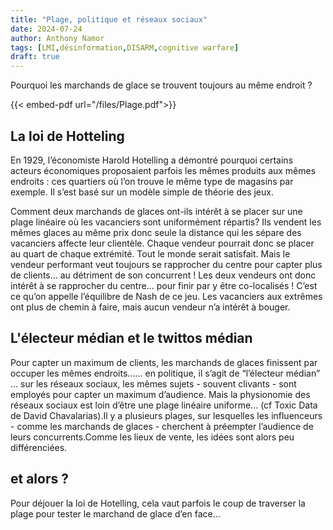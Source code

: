 ```yaml
---
title: "Plage, politique et réseaux sociaux"
date: 2024-07-24
author: Anthony Namor
tags: [LMI,désinformation,DISARM,cognitive warfare]
draft: true
---
```


Pourquoi les marchands de glace se trouvent toujours au même endroit ?

{{< embed-pdf url="/files/Plage.pdf">}}

## La loi de Hotteling

En 1929, l’économiste Harold Hotelling a démontré pourquoi certains acteurs économiques proposaient parfois les mêmes produits aux mêmes endroits : ces quartiers où l’on trouve le même type de magasins par exemple. 
Il s’est basé sur un modèle simple de théorie des jeux.

Comment deux marchands de glaces ont-ils intérêt à se placer sur une plage linéaire où les vacanciers sont uniformément répartis?
Ils vendent les mêmes glaces au même prix donc seule la distance qui les sépare des vacanciers affecte leur clientèle.
Chaque vendeur pourrait donc se placer au quart de chaque extrémité. Tout le monde serait satisfait.
Mais le vendeur performant veut toujours se rapprocher du centre pour capter plus de clients... au détriment de son concurrent !
Les deux vendeurs ont donc intérêt à se rapprocher du centre... pour finir par y être co-localisés !
C’est ce qu’on appelle l’équilibre de Nash de ce jeu.
Les vacanciers aux extrêmes ont plus de chemin à faire, mais aucun vendeur n’a intérêt à bouger.

## L'électeur médian et le twittos médian

Pour capter un maximum de clients, les marchands de glaces finissent par occuper les mêmes endroits...... en politique, il s’agit de “l’électeur médian” ... sur les réseaux sociaux, les mêmes sujets - souvent clivants - sont employés pour capter un maximum d’audience. Mais la physionomie des réseaux sociaux est loin d’être une plage linéaire uniforme... (cf Toxic Data de David Chavalarias).Il y a plusieurs plages, sur lesquelles les influenceurs - comme les marchands de glaces - cherchent à préempter l’audience de leurs concurrents.Comme les lieux de vente, les idées sont alors peu différenciées.

## et alors ?
Pour déjouer la loi de Hotelling, cela vaut parfois le coup de traverser la plage pour tester le marchand de glace
d’en face...

